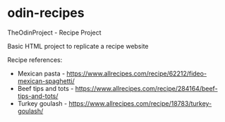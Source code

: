 # odin-recipes

TheOdinProject - Recipe Project

Basic HTML project to replicate a recipe website

Recipe references:

- Mexican pasta - https://www.allrecipes.com/recipe/62212/fideo-mexican-spaghetti/
- Beef tips and tots - https://www.allrecipes.com/recipe/284164/beef-tips-and-tots/
- Turkey goulash - https://www.allrecipes.com/recipe/18783/turkey-goulash/
